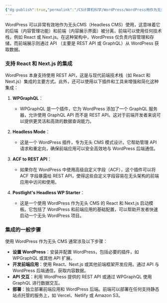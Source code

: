 ```yaml
---
{"dg-publish":true,"permalink":"/CS计算机科学/WordPress/WordPress用作为无头CMS/","noteIcon":"","created":"2024-08-28T17:25:49.000+08:00","updated":"2024-07-09T02:20:45.000+08:00"}
---
```



WordPress 可以非常有效地作为无头CMS（Headless CMS）使用，这意味着它的后端（内容管理功能）和前端（内容展示界面）被分离，前端可以使用任何技术栈，例如 React 或 Next.js。在这种架构中，WordPress 仅负责内容管理和存储，而前端展示则通过 API （主要是 REST API 或 GraphQL）从 WordPress 获取数据。

### 支持 React 和 Next.js 的集成

WordPress 本身支持使用 REST API，这是与现代前端技术栈（如 React 和 Next.js）集成的主要方式。此外，还可以使用以下插件和工具来增强和简化这种集成：

1. **WPGraphQL**：
   - WPGraphQL 是一个插件，它为 WordPress 添加了一个 GraphQL 服务器，允许使用 GraphQL API 而不是 REST API。这对于前端开发者来说可以提供更灵活和高效的数据查询能力。

2. **Headless Mode**：
   - 这是一个 WordPress 插件，专为无头 CMS 模式设计。它帮助管理 API 请求和重定向，确保前端应用可以安全高效地与 WordPress 后端通信。

3. **ACF to REST API**：
   - 如果你在 WordPress 中使用高级自定义字段（ACF），这个插件可以将 ACF 字段暴露给 REST API，使得这些自定义字段容易在无头架构的前端应用中访问和使用。

4. **Postlight's Headless WP Starter**：
   - 这是一个使用 WordPress 作为无头 CMS 的 React 和 Next.js 启动模板。它包括了 WordPress 和前端应用的基础配置，可以帮助开发者快速启动一个无头 WordPress 项目。

### 集成的一般步骤

使用 WordPress 作为无头 CMS 通常涉及以下步骤：

- **设置 WordPress**：安装并配置 WordPress，包括必要的插件，如 WPGraphQL 或其他 API 扩展。
- **开发前端应用**：使用 React、Next.js 或其他前端框架开发应用。通过 API 与 WordPress 后端通信，获取内容数据。
- **API 交互**：利用 WordPress 提供的 REST API 或通过 WPGraphQL 使用 GraphQL 进行数据交互。
- **部署**：独立部署前端应用和 WordPress 后端。前端可以部署在任何支持静态站点托管的服务上，如 Vercel、Netlify 或 Amazon S3。
